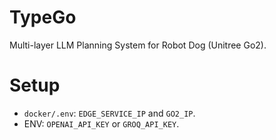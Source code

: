 # TypeGo
Multi-layer LLM Planning System for Robot Dog (Unitree Go2).


# Setup
- `docker/.env`: `EDGE_SERVICE_IP` and `GO2_IP`.
- ENV: `OPENAI_API_KEY` or `GROQ_API_KEY`.